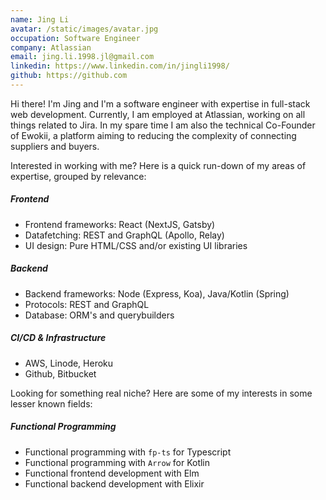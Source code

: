 ```yaml
---
name: Jing Li
avatar: /static/images/avatar.jpg
occupation: Software Engineer
company: Atlassian
email: jing.li.1998.jl@gmail.com
linkedin: https://www.linkedin.com/in/jingli1998/
github: https://github.com
---
```


Hi there! I'm Jing and I'm a software engineer with expertise in full-stack web development. Currently, I am employed at Atlassian, working on all things related to Jira. In my spare time I am also the technical Co-Founder of Ewokii, a platform aiming to reducing the complexity of connecting suppliers and buyers.

Interested in working with me? Here is a quick run-down of my areas of expertise, grouped by relevance:

##### Frontend

- Frontend frameworks: React (NextJS, Gatsby)
- Datafetching: REST and GraphQL (Apollo, Relay)
- UI design: Pure HTML/CSS and/or existing UI libraries

##### Backend

- Backend frameworks: Node (Express, Koa), Java/Kotlin (Spring)
- Protocols: REST and GraphQL
- Database: ORM's and querybuilders

##### CI/CD & Infrastructure

- AWS, Linode, Heroku
- Github, Bitbucket

Looking for something real niche? Here are some of my interests in some lesser known fields:

##### Functional Programming

- Functional programming with `fp-ts` for Typescript
- Functional programming with `Arrow` for Kotlin
- Functional frontend development with Elm
- Functional backend development with Elixir
